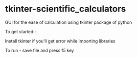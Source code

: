 # tkinter-scientific_calculators
GUI for the ease of calculation using tkinter package of python

To get started:-

Install tkinter if you'll get error while importing libraries

To run - save file and press f5 key
